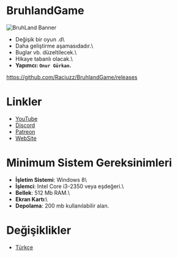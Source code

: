 # BruhlandGame
![BruhLand Banner](https://discord.com/channels/712560031370969109/714061140782612553/814110636811354142)
- Değişik bir oyun .d\
- Daha geliştirme aşamasıdadır.\
- Buglar vb. düzeltilecek.\
- Hikaye tabanlı olacak.\
- __Yapımcı: `Onur Gürkan`.__

https://github.com/Raciuzz/BruhlandGame/releases

# Linkler
- [YouTube](https://www.youtube.com/OnurGurkan)
- [Discord](https://discord.gg/Jsc6yxq)
- [Patreon](https://www.patreon.com/OnurGurkan)
- [WebSite](https://onurgurkan.weebly.com/)

# Minimum Sistem Gereksinimleri
- __İşletim Sistemi__: Windows 8\
- __İşlemci__: Intel Core i3-2350 veya eşdeğeri.\
- __Bellek__: 512 Mb RAM.\
- __Ekran Kartı__:\
- __Depolama__: 200 mb kullanılabilir alan.

# Değişiklikler
- [Türkçe](DeğişikliklerTR.md/)
